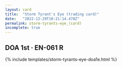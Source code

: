 ```yaml
---
layout: card
title:  "Storm Tyrant's Eye (trading card)"
date:   "2022-12-29T10:21:14.478Z"
permalink: storm-tyrants-eye_(card)
incomplete: true
---
```


## DOA 1st &middot; EN-061 R

{% include templates/storm-tyrants-eye-doa1e.html %}
